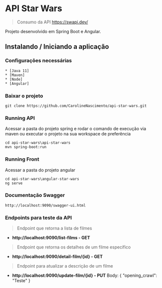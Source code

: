 # API Star Wars
> Consumo da API https://swapi.dev/

Projeto desenvolvido em Spring Boot e Angular.

## Instalando / Iniciando a aplicação

### Configurações necessárias

```shell
* [Java 11]
* [Maven]
* [Node]
* [Angular]
```

### Baixar o projeto 

```shell
git clone https://github.com/CarolineNascimento/api-star-wars.git
```

### Running API

Acessar a pasta do projeto spring e rodar o comando de execução via maven ou executar o projeto na sua workspace de preferência

```shell
cd api-star-wars\api-star-wars
mvn spring-boot:run
```

### Running Front

Acessar a pasta do projeto angular

```shell
cd api-star-wars\angular-star-wars
ng serve
```

### Documentação Swagger

```
http://localhost:9090/swagger-ui.html
```

### Endpoints para teste da API

> Endpoint que retorna a lista de filmes
- **http://localhost:9090/list-films - GET**

> Endpoint que retorna os detalhes de um filme específico
- **http://localhost:9090/detail-film/{id} - GET**

> Endpoint para atualizar a descrição de um filme
- **http://localhost:9090/update-film/{id} - PUT**
Body:
{
  "opening_crawl": "Teste"
}


[Java 11]: <https://www.oracle.com/java/technologies/javase-jdk11-downloads.html>
[Maven]: <https://maven.apache.org/>
[Node]: <https://nodejs.org/pt-br/download/>
[Angular]: <https://cli.angular.io/>
